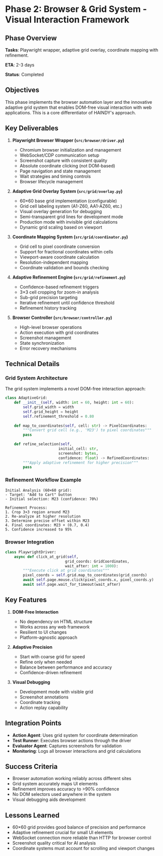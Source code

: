# Phase 2: Browser & Grid System - Visual Interaction Framework

## Phase Overview

**Tasks**: Playwright wrapper, adaptive grid overlay, coordinate mapping with refinement.

**ETA**: 2-3 days

**Status**: Completed

## Objectives

This phase implements the browser automation layer and the innovative adaptive grid system that enables DOM-free visual interaction with web applications. This is a core differentiator of HAINDY's approach.

## Key Deliverables

1. **Playwright Browser Wrapper (`src/browser/driver.py`)**
   - Chromium browser initialization and management
   - WebSocket/CDP communication setup
   - Screenshot capture with consistent quality
   - Absolute coordinate clicking (not DOM-based)
   - Page navigation and state management
   - Wait strategies and timing controls
   - Browser lifecycle management

2. **Adaptive Grid Overlay System (`src/grid/overlay.py`)**
   - 60×60 base grid implementation (configurable)
   - Grid cell labeling system (A1-Z60, AA1-AZ60, etc.)
   - Visual overlay generation for debugging
   - Semi-transparent grid lines for development mode
   - Production mode with invisible grid calculations
   - Dynamic grid scaling based on viewport

3. **Coordinate Mapping System (`src/grid/coordinator.py`)**
   - Grid cell to pixel coordinate conversion
   - Support for fractional coordinates within cells
   - Viewport-aware coordinate calculation
   - Resolution-independent mapping
   - Coordinate validation and bounds checking

4. **Adaptive Refinement Engine (`src/grid/refinement.py`)**
   - Confidence-based refinement triggers
   - 3×3 cell cropping for zoom-in analysis
   - Sub-grid precision targeting
   - Iterative refinement until confidence threshold
   - Refinement history tracking

5. **Browser Controller (`src/browser/controller.py`)**
   - High-level browser operations
   - Action execution with grid coordinates
   - Screenshot management
   - State synchronization
   - Error recovery mechanisms

## Technical Details

### Grid System Architecture

The grid system implements a novel DOM-free interaction approach:

```python
class AdaptiveGrid:
    def __init__(self, width: int = 60, height: int = 60):
        self.grid_width = width
        self.grid_height = height
        self.refinement_threshold = 0.80
    
    def map_to_coordinates(self, cell: str) -> PixelCoordinates:
        """Convert grid cell (e.g., 'M23') to pixel coordinates"""
        pass
    
    def refine_selection(self, 
                        initial_cell: str, 
                        screenshot: bytes, 
                        confidence: float) -> RefinedCoordinates:
        """Apply adaptive refinement for higher precision"""
        pass
```

### Refinement Workflow Example

```
Initial Analysis (60×60 grid):
- Target: "Add to Cart" button
- Initial selection: M23 (confidence: 70%)

Refinement Process:
1. Crop 3×3 region around M23
2. Re-analyze at higher resolution
3. Determine precise offset within M23
4. Final coordinates: M23 + (0.7, 0.4)
5. Confidence increased to 95%
```

### Browser Integration

```python
class PlaywrightDriver:
    async def click_at_grid(self, 
                           grid_coords: GridCoordinates,
                           wait_after: int = 1000):
        """Execute click at grid coordinates"""
        pixel_coords = self.grid.map_to_coordinates(grid_coords)
        await self.page.mouse.click(pixel_coords.x, pixel_coords.y)
        await self.page.wait_for_timeout(wait_after)
```

## Key Features

1. **DOM-Free Interaction**
   - No dependency on HTML structure
   - Works across any web framework
   - Resilient to UI changes
   - Platform-agnostic approach

2. **Adaptive Precision**
   - Start with coarse grid for speed
   - Refine only when needed
   - Balance between performance and accuracy
   - Confidence-driven refinement

3. **Visual Debugging**
   - Development mode with visible grid
   - Screenshot annotations
   - Coordinate tracking
   - Action replay capability

## Integration Points

- **Action Agent**: Uses grid system for coordinate determination
- **Test Runner**: Executes browser actions through the driver
- **Evaluator Agent**: Captures screenshots for validation
- **Monitoring**: Logs all browser interactions and grid calculations

## Success Criteria

- Browser automation working reliably across different sites
- Grid system accurately maps UI elements
- Refinement improves accuracy to >90% confidence
- No DOM selectors used anywhere in the system
- Visual debugging aids development

## Lessons Learned

- 60×60 grid provides good balance of precision and performance
- Adaptive refinement crucial for small UI elements
- WebSocket connection more reliable than HTTP for browser control
- Screenshot quality critical for AI analysis
- Coordinate systems must account for scrolling and viewport changes